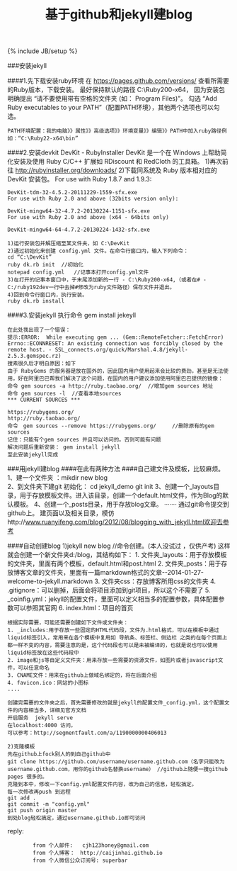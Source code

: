 ﻿---
layout: post
title: "基于github和jekyll建blog"
description: "在github上建blog"
keywords: "github ruby jekyll blog"
category: 随笔
tags: [github,jelyll]
---
{% include JB/setup %}

###安装jekyll
	
<!-- more -->	
####1.先下载安装ruby环境
	在 https://pages.github.com/versions/ 查看所需要的Ruby版本，下载安装。
	最好保持默认的路径 C:\Ruby200-x64， 因为安装包明确提出 “请不要使用带有空格的文件夹 (如： Program Files)”。
	勾选 “Add Ruby executables to your PATH”（配置PATH环境），其他两个选项也可以勾选。
	
	PATH环境配置：我的电脑》》属性》》高级选项》》环境变量》》编辑》》PATH中加入ruby路径例如：“C:\Ruby22-x64\bin”
	
####2.安装devkit
	DevKit - RubyInstaller	DevKit 是一个在 Windows 上帮助简化安装及使用 Ruby C/C++ 扩展如 RDiscount 和 RedCloth 的工具箱。
	1)再次前往 http://rubyinstaller.org/downloads/
	2)下载同系统及 Ruby 版本相对应的 DevKit 安装包。
	For use with Ruby 1.8.7 and 1.9.3:

	DevKit-tdm-32-4.5.2-20111229-1559-sfx.exe
	For use with Ruby 2.0 and above (32bits version only):

	DevKit-mingw64-32-4.7.2-20130224-1151-sfx.exe
	For use with Ruby 2.0 and above (x64 - 64bits only)

	DevKit-mingw64-64-4.7.2-20130224-1432-sfx.exe
	
	1)运行安装包并解压缩至某文件夹，如 C:\DevKit
	2)通过初始化来创建 config.yml 文件。在命令行窗口内，输入下列命令：
	cd “C:\DevKit”
	ruby dk.rb init  //初始化
	notepad config.yml   //记事本打开config.yml文件
	3)在打开的记事本窗口中，于末尾添加新的一行 - C:\Ruby200-x64,（或者在# - C:/ruby192dev一行中去掉#修改为ruby文件路径）保存文件并退出。
	4)回到命令行窗口内，执行安装。
	ruby dk.rb install
	
####3.安装jekyll
	执行命令 gem  install jekeyll
	
	在此处我出现了一个错误：
	提示:ERROR:  While executing gem ... (Gem::RemoteFetcher::FetchError)
	Errno::ECONNRESET: An existing connection was forcibly closed by the remote host. - SSL_connects.org/quick/Marshal.4.8/jekyll-2.5.3.gemspec.rz)
	搜素很久后才明白原因：如下
	由于 RubyGems 的服务器是放在国外的，因此国内用户使用起来会比较的费劲，甚至是无法使用，好在阿里巴巴帮我们解决了这个问题，在国内的用户建议添加使用阿里巴巴提供的镜像：
	命令 gem sources -a http://ruby.taobao.org/  //增加gem sources 地址
	命令 gem sources -l  //查看本地sources
	*** CURRENT SOURCES ***

	https://rubygems.org/
	http://ruby.taobao.org/
	命令　gem sources --remove https://rubygems.org/     //删除原有的gem sources
	记住：只能有个gem sources 并且可以访问的。否则可能有问题
	解决问题后重新安装： gem install jekyll
	至此安装jekyll完成


###用jekyll建blog
	####在此有两种方法
	####自己建文件及模板，比较麻烦。
	1、建一个文件夹 ：mikdir new blog  
	2、到文件夹下建git 初始化： cd jekyll_demo    git init
	3、创建一个_layouts目录，用于存放模板文件。进入该目录，创建一个default.html文件，作为Blog的默认模板。
	4、创建一个_posts目录，用于存放blog文章。
	·······
	通过git命令提交到github上。
	建页面以及相关目录，模仿http://www.ruanyifeng.com/blog/2012/08/blogging_with_jekyll.html欢迎去参考
	
####自动创建blog
	1)jekyll new blog  //命令创建。(本人没试过 ，仅供产考)
	这样就会创建一个新文件夹d:/blog，其结构如下：
	1. 文件夹_layouts：用于存放模板的文件夹，里面有两个模板，default.html和post.html
	2. 文件夹_posts：用于存放博客文章的文件夹，里面有一篇markdown格式的文章--2014-01-27-welcome-to-jekyll.markdown
	3. 文件夹css：存放博客所用css的文件夹
	4. .gitignore：可以删掉，后面会将项目添加到git项目，所以这个不需要了
	5. _coinfig.yml：jekyll的配置文件，里面可以定义相当多的配置参数，具体配置参数可以参照其官网
	6. index.html：项目的首页

	根据实际需要，可能还需要创建如下文件或文件夹：
	1. _includes:用于存放一些固定的HTML代码段，文件为.html格式，可以在模板中通过liquid标签引入，常用来在各个模板中复用如 导航条、标签栏、侧边栏 之类的在每个页面上都一样不变的内容，需要注意的是，这个代码段也可以是未被编译的，也就是说也可以使用liquid标签放在这些代码段中
	2. image和js等自定义文件夹：用来存放一些需要的资源文件，如图片或者javascript文件，可以任意命名
	3. CNAME文件：用来在github上做域名绑定的，将在后面介绍
	4. favicon.ico：网站的小图标
	....

	创建完需要的文件夹之后，首先需要修改的就是jekyll的配置文件_config.yml，这个配置文件的内容相当多，详细见官方文档
	开启服务  jekyll serve   
	在localhost:4000 访问，
	可以参考：http://segmentfault.com/a/1190000000406013
	
	2)克隆模板
	先在github上fock别人的到自己github中
	git clone https://github.com/username/username.github.com（名字只能改为username.github.com，用你的github名替换username） //github上随便一搜github pages 很多的。
	克隆到本中，修改一下config.yml配置文件内容，改为自己的信息，轻松搞定。
	每一次修改再push 到远程
	git add .
	git commit -m "config.yml"
	git push origin master
	到处blog轻松搞定，通过username.github.io即可访问
reply:

			from 个人邮件:   cjh123honey@gmail.com
			from 个人博客：　http://caijinhai.github.io
			from 个人微信公众订阅号: superbar